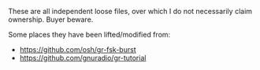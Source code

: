 These are all independent loose files, over which I do not necessarily claim ownership. Buyer beware.

Some places they have been lifted/modified from:

 * https://github.com/osh/gr-fsk-burst
 * https://github.com/gnuradio/gr-tutorial

